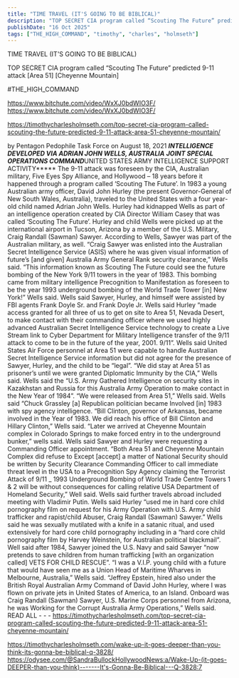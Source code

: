 ```yaml
---
title: "TIME TRAVEL (IT'S GOING TO BE BIBLICAL)"
description: "TOP SECRET CIA program called “Scouting The Future” predicted 9-11 attack [Area 51] [Cheyenne Mountain]"
publishDate: "16 Oct 2025"
tags: ["THE_HIGH_COMMAND", "timothy", "charles", "holmseth"]
---
```


TIME TRAVEL (IT'S GOING TO BE BIBLICAL)

TOP SECRET CIA program called “Scouting The Future” predicted 9-11 attack [Area 51] [Cheyenne Mountain]


#THE_HIGH_COMMAND



https://www.bitchute.com/video/WxXJ0bdWIO3F/
https://www.bitchute.com/video/WxXJ0bdWIO3F/

https://timothycharlesholmseth.com/top-secret-cia-program-called-scouting-the-future-predicted-9-11-attack-area-51-cheyenne-mountain/

by Pentagon Pedophile Task Force on August 18, 2021
*****INTELLIGENCE DEVELOPED VIA ADRIAN JOHN WELLS, AUSTRALIA*****
*****JOINT SPECIAL OPERATIONS COMMAND*****UNITED STATES ARMY INTELLIGENCE SUPPORT ACTIVITY*****
The 9-11 attack was foreseen by the CIA, Australian military, Five Eyes Spy Alliance, and Hollywood – 18 years before it happened through a program called ‘Scouting The Future’.
In 1983 a young Australian army officer, David John Hurley (the present Governor-General of New South Wales, Australia), traveled to the United States with a four year-old child named Adrian John Wells. Hurley had kidnapped Wells as part of an intelligence operation created by CIA Director William Casey that was called ‘Scouting The Future’.
Hurley and child Wells were picked up at the international airport in Tucson, Arizona by a member of the U.S. Military, Craig Randall (Sawman) Sawyer.
According to Wells, Sawyer was part of the Australian military, as well.
“Craig Sawyer was enlisted into the Australian Secret Intelligence Service (ASIS) where he was given visual information of future’s [and given] Australia Army General Rank security clearance,” Wells said.
“This information known as Scouting The Future could see the future bombing of the New York 9/11 towers in the year of 1983. This bombing came from military intelligence Precognition to Manifestation as foreseen to be the year 1993 underground bombing of the World Trade Tower [in] New York!” Wells said.
Wells said Sawyer, Hurley, and himself were assisted by FBI agents Frank Doyle Sr. and Frank Doyle Jr.
Wells said Hurley “made access granted for all three of us to get on site to Area 51, Nevada Desert, to make contact with their commanding officer where we used highly advanced Australian Secret Intelligence Service technology to create a Live Stream link to Cyber Department for Military Intelligence transfer of the 9/11 attack to come to be in the future of the year, 2001. 9/11”.
Wells said United States Air Force personnel at Area 51 were capable to handle Australian Secret Intelligence Service information but did not agree for the presence of Sawyer, Hurley, and the child to be “legal”.
“We did stay at Area 51 as prisoner’s until we were granted Diplomatic Immunity by the CIA,” Wells said.
Wells said the “U.S. Army Gathered Intelligence on security sites in Kazakhstan and Russia for this Australia Army Operation to make contact in the New Year of 1984”.
“We were released from Area 51,” Wells said.
Wells said “Chuck Grassley [a] Republican politician became Involved [in] 1983 with spy agency intelligence.
“Bill Clinton, governor of Arkansas, became involved in the Year of 1983. We did reach his office of Bill Clinton and Hillary Clinton,” Wells said.
“Later we arrived at Cheyenne Mountain complex in Colorado Springs to make forced entry in to the underground bunker,” wells said. Wells said Sawyer and Hurley were requesting a Commanding Officer appointment.
“Both Area 51 and Cheyenne Mountain Complex did refuse to Except [accept] a matter of National Security should be written by Security Clearance Commanding Officer to call immediate threat level in the USA to a Precognition Spy Agency claiming the Terrorist Attack of 9/11 _ 1993 Underground Bombing of World Trade Centre Towers 1 & 2 will be without consequences for calling relative USA Department of Homeland Security,” Well said.
Wells said further travels abroad included meeting with Vladimir Putin.
Wells said Hurley “used me in hard core child pornography film on request for his Army Operation with U.S. Army child trafficker and rapist/child Abuser, Craig Randall (Sawman) Sawyer.”
Wells said he was sexually mutilated with a knife in a satanic ritual, and used extensively for hard core child pornography including in a “hard core child pornography film by Harvey Weinstein, for Australian political blackmail”.
Well said after 1984, Sawyer joined the U.S. Navy and said Sawyer “now pretends to save children from human trafficking [with an organization called] VETS FOR CHILD RESCUE”.
“I was a V.I.P. young child with a future that would have seen me as a Union Head of Maritime Wharves in Melbourne, Australia,” Wells said.
“Jeffrey Epstein, hired also under the British Royal Australian Army Command of David John Hurley, where I was flown on private jets in United States of America, to an Island. Onboard was Craig Randall (Sawman) Sawyer, U.S. Marine Corps personnel from Arizona, he was Working for the Corrupt Australia Army Operations,” Wells said.
READ ALL - - - https://timothycharlesholmseth.com/top-secret-cia-program-called-scouting-the-future-predicted-9-11-attack-area-51-cheyenne-mountain/


https://timothycharlesholmseth.com/wake-up-it-goes-deeper-than-you-think-its-gonna-be-biblical-q-3828/
https://odysee.com/@SandraBullockHollywoodNews:a/Wake-Up-(it-goes-DEEPER-than-you-think)-------It's-Gonna-Be-Biblical---Q-3828:7

